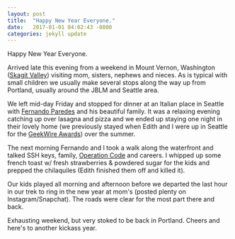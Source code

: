 ```yaml
---
layout: post
title:  "Happy New Year Everyone."
date:   2017-01-01 04:02:43 -0800
categories: jekyll update
---
```


Happy New Year Everyone.

Arrived late this evening from a weekend in Mount Vernon, Washington ([Skagit Valley](https://twitter.com/search?q=skagitvalley)) visiting mom, sisters, nephews and nieces. As is typical with small children we usually make several stops along the way up from Portland, usually around the JBLM and Seattle area.

We left mid-day Friday and stopped for dinner at an Italian place in Seattle with [Fernando Paredes](https://twitter.com/nanoxd) and his beautiful family. It was a relaxing evening catching up over lasagna and pizza and we ended up staying one night in their lovely home (we previously stayed when Edith and I were up in Seattle for the [GeekWire Awards](https://twitter.com/davidcmolina/status/730964354821038080)) over the summer.

The next morning Fernando and I took a walk along the waterfront and talked SSH keys, family, [Operation Code](https://operationcode.org/) and careers. I whipped up some french toast w/ fresh strawberries & powdered sugar for the kids and prepped the chilaquiles (Edith finished them off and killed it).

Our kids played all morning and afternoon before we departed the last hour in our trek to ring in the new year at mom's (posted plenty on Instagram/Snapchat). The roads were clear for the most part there and back.

Exhausting weekend, but very stoked to be back in Portland. Cheers and here's to another kickass year.
